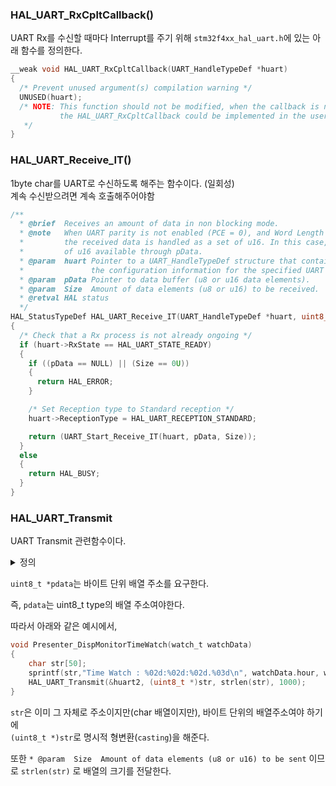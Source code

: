 ### HAL_UART_RxCpltCallback()

UART Rx를 수신할 때마다 Interrupt를 주기 위해 `stm32f4xx_hal_uart.h`에 있는 아래 함수를 정의한다.

```c
__weak void HAL_UART_RxCpltCallback(UART_HandleTypeDef *huart)
{
  /* Prevent unused argument(s) compilation warning */
  UNUSED(huart);
  /* NOTE: This function should not be modified, when the callback is needed,
           the HAL_UART_RxCpltCallback could be implemented in the user file
   */
}
```


### HAL_UART_Receive_IT()

1byte char를 UART로 수신하도록 해주는 함수이다. (일회성)  
계속 수신받으려면 계속 호출해주어야함  


```c
/**
  * @brief  Receives an amount of data in non blocking mode.
  * @note   When UART parity is not enabled (PCE = 0), and Word Length is configured to 9 bits (M1-M0 = 01),
  *         the received data is handled as a set of u16. In this case, Size must indicate the number
  *         of u16 available through pData.
  * @param  huart Pointer to a UART_HandleTypeDef structure that contains
  *               the configuration information for the specified UART module.
  * @param  pData Pointer to data buffer (u8 or u16 data elements).
  * @param  Size  Amount of data elements (u8 or u16) to be received.
  * @retval HAL status
  */
HAL_StatusTypeDef HAL_UART_Receive_IT(UART_HandleTypeDef *huart, uint8_t *pData, uint16_t Size)
{
  /* Check that a Rx process is not already ongoing */
  if (huart->RxState == HAL_UART_STATE_READY)
  {
    if ((pData == NULL) || (Size == 0U))
    {
      return HAL_ERROR;
    }

    /* Set Reception type to Standard reception */
    huart->ReceptionType = HAL_UART_RECEPTION_STANDARD;

    return (UART_Start_Receive_IT(huart, pData, Size));
  }
  else
  {
    return HAL_BUSY;
  }
}
```

### HAL_UART_Transmit

UART Transmit 관련함수이다.
<details>
<summary> 정의 </summary>

```c
/**
  * @brief  Sends an amount of data in blocking mode.
  * @note   When UART parity is not enabled (PCE = 0), and Word Length is configured to 9 bits (M1-M0 = 01),
  *         the sent data is handled as a set of u16. In this case, Size must indicate the number
  *         of u16 provided through pData.
  * @param  huart Pointer to a UART_HandleTypeDef structure that contains
  *               the configuration information for the specified UART module.
  * @param  pData Pointer to data buffer (u8 or u16 data elements).
  * @param  Size  Amount of data elements (u8 or u16) to be sent
  * @param  Timeout Timeout duration
  * @retval HAL status
  */
HAL_StatusTypeDef HAL_UART_Transmit(UART_HandleTypeDef *huart, const uint8_t *pData, uint16_t Size, uint32_t Timeout)
{
  const uint8_t  *pdata8bits;
  const uint16_t *pdata16bits;
  uint32_t tickstart = 0U;
...
}
```

</details>

`uint8_t *pdata`는 바이트 단위 배열 주소를 요구한다.  

즉, `pdata`는 uint8_t type의 배열 주소여야한다.  


따라서 아래와 같은 예시에서,

```c
void Presenter_DispMonitorTimeWatch(watch_t watchData)
{
	char str[50];
	sprintf(str,"Time Watch : %02d:%02d:%02d.%03d\n", watchData.hour, watchData.min, watchData.sec, watchData.msec);
	HAL_UART_Transmit(&huart2, (uint8_t *)str, strlen(str), 1000);
}
```

`str`은 이미 그 자체로 주소이지만(char 배열이지만), 바이트 단위의 배열주소여야 하기에  
`(uint8_t *)str`로 명시적 형변환(`casting`)을 해준다.

또한   `* @param  Size  Amount of data elements (u8 or u16) to be sent` 이므로 
`strlen(str)` 로 배열의 크기를 전달한다.

